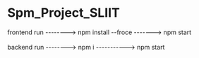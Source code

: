 # Spm_Project_SLIIT
 frontend run -------->     npm install  --froce    -------> npm start  <br><br>
 backend  run -------->  npm i   -----------> npm start
 
